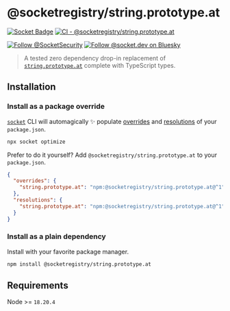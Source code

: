 # @socketregistry/string.prototype.at

[![Socket Badge](https://socket.dev/api/badge/npm/package/@socketregistry/string.prototype.at)](https://socket.dev/npm/package/@socketregistry/string.prototype.at)
[![CI - @socketregistry/string.prototype.at](https://github.com/SocketDev/socket-registry/actions/workflows/ci.yml/badge.svg)](https://github.com/SocketDev/socket-registry/actions/workflows/ci.yml)

[![Follow @SocketSecurity](https://img.shields.io/twitter/follow/SocketSecurity?style=social)](https://twitter.com/SocketSecurity)
[![Follow @socket.dev on Bluesky](https://img.shields.io/badge/Follow-@socket.dev-1DA1F2?style=social&logo=bluesky)](https://bsky.app/profile/socket.dev)

> A tested zero dependency drop-in replacement of
> [`string.prototype.at`](https://socket.dev/npm/package/string.prototype.at)
> complete with TypeScript types.

## Installation

### Install as a package override

[`socket`](https://socket.dev/npm/package/socket) CLI will automagically ✨
populate
[overrides](https://docs.npmjs.com/cli/v9/configuring-npm/package-json#overrides)
and [resolutions](https://yarnpkg.com/configuration/manifest#resolutions) of
your `package.json`.

```sh
npx socket optimize
```

Prefer to do it yourself? Add `@socketregistry/string.prototype.at` to your
`package.json`.

```json
{
  "overrides": {
    "string.prototype.at": "npm:@socketregistry/string.prototype.at@^1"
  },
  "resolutions": {
    "string.prototype.at": "npm:@socketregistry/string.prototype.at@^1"
  }
}
```

### Install as a plain dependency

Install with your favorite package manager.

```sh
npm install @socketregistry/string.prototype.at
```

## Requirements

Node >= `18.20.4`
